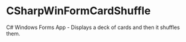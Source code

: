 # CSharpWinFormCardShuffle
C# Windows Forms App - Displays a deck of cards and then it shuffles them.
